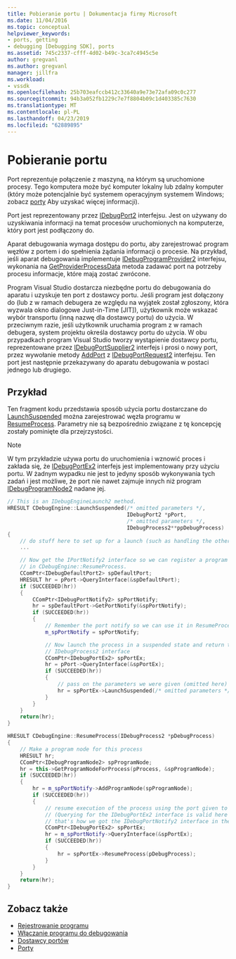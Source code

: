 ```yaml
---
title: Pobieranie portu | Dokumentacja firmy Microsoft
ms.date: 11/04/2016
ms.topic: conceptual
helpviewer_keywords:
- ports, getting
- debugging [Debugging SDK], ports
ms.assetid: 745c2337-cfff-4d02-b49c-3ca7c4945c5e
author: gregvanl
ms.author: gregvanl
manager: jillfra
ms.workload:
- vssdk
ms.openlocfilehash: 25b703eafccb412c33640a9e73e72afa09c0c277
ms.sourcegitcommit: 94b3a052fb1229c7e7f8804b09c1d403385c7630
ms.translationtype: MT
ms.contentlocale: pl-PL
ms.lasthandoff: 04/23/2019
ms.locfileid: "62889895"
---
```

# <a name="get-a-port"></a>Pobieranie portu
Port reprezentuje połączenie z maszyną, na którym są uruchomione procesy. Tego komputera może być komputer lokalny lub zdalny komputer (który może potencjalnie być systemem operacyjnym systemem Windows; zobacz [porty](../../extensibility/debugger/ports.md) Aby uzyskać więcej informacji).

Port jest reprezentowany przez [IDebugPort2](../../extensibility/debugger/reference/idebugport2.md) interfejsu. Jest on używany do uzyskiwania informacji na temat procesów uruchomionych na komputerze, który port jest podłączony do.

Aparat debugowania wymaga dostępu do portu, aby zarejestrować program węzłów z portem i do spełnienia żądania informacji o procesie. Na przykład, jeśli aparat debugowania implementuje [IDebugProgramProvider2](../../extensibility/debugger/reference/idebugprogramprovider2.md) interfejsu, wykonania na [GetProviderProcessData](../../extensibility/debugger/reference/idebugprogramprovider2-getproviderprocessdata.md) metoda zadawać port na potrzeby procesu informacje, które mają zostać zwrócone.

Program Visual Studio dostarcza niezbędne portu do debugowania do aparatu i uzyskuje ten port z dostawcy portu. Jeśli program jest dołączony do (lub z w ramach debugera ze względu na wyjątek został zgłoszony, która wyzwala okno dialogowe Just-in-Time [JIT]), użytkownik może wskazać wybór transportu (inną nazwę dla dostawcy portu) do użycia. W przeciwnym razie, jeśli użytkownik uruchamia program z w ramach debugera, system projektu określa dostawcy portu do użycia. W obu przypadkach program Visual Studio tworzy wystąpienie dostawcy portu, reprezentowane przez [IDebugPortSupplier2](../../extensibility/debugger/reference/idebugportsupplier2.md) interfejs i prosi o nowy port, przez wywołanie metody [AddPort](../../extensibility/debugger/reference/idebugportsupplier2-addport.md) z [ IDebugPortRequest2](../../extensibility/debugger/reference/idebugportrequest2.md) interfejsu. Ten port jest następnie przekazywany do aparatu debugowania w postaci jednego lub drugiego.

## <a name="example"></a>Przykład
Ten fragment kodu przedstawia sposób użycia portu dostarczane do [LaunchSuspended](../../extensibility/debugger/reference/idebugenginelaunch2-launchsuspended.md) można zarejestrować węzła programu w [ResumeProcess](../../extensibility/debugger/reference/idebugenginelaunch2-resumeprocess.md). Parametry nie są bezpośrednio związane z tę koncepcję zostały pominięte dla przejrzystości.

> [!NOTE]
> W tym przykładzie używa portu do uruchomienia i wznowić proces i zakłada się, że [IDebugPortEx2](../../extensibility/debugger/reference/idebugportex2.md) interfejs jest implementowany przy użyciu portu. W żadnym wypadku nie jest to jedyny sposób wykonywania tych zadań i jest możliwe, że port nie nawet zajmuje innych niż program [IDebugProgramNode2](../../extensibility/debugger/reference/idebugprogramnode2.md) nadane jej.

```cpp
// This is an IDebugEngineLaunch2 method.
HRESULT CDebugEngine::LaunchSuspended(/* omitted parameters */,
                                      IDebugPort2 *pPort,
                                      /* omitted parameters */,
                                      IDebugProcess2**ppDebugProcess)
{
    // do stuff here to set up for a launch (such as handling the other parameters)
    ...

    // Now get the IPortNotify2 interface so we can register a program node
    // in CDebugEngine::ResumeProcess.
    CComPtr<IDebugDefaultPort2> spDefaultPort;
    HRESULT hr = pPort->QueryInterface(&spDefaultPort);
    if (SUCCEEDED(hr))
    {
        CComPtr<IDebugPortNotify2> spPortNotify;
        hr = spDefaultPort->GetPortNotify(&spPortNotify);
        if (SUCCEEDED(hr))
        {
            // Remember the port notify so we can use it in ResumeProcess.
            m_spPortNotify = spPortNotify;

            // Now launch the process in a suspended state and return the
            // IDebugProcess2 interface
            CComPtr<IDebugPortEx2> spPortEx;
            hr = pPort->QueryInterface(&spPortEx);
            if (SUCCEEDED(hr))
            {
                // pass on the parameters we were given (omitted here)
                hr = spPortEx->LaunchSuspended(/* omitted parameters */,ppDebugProcess)
            }
        }
    }
    return(hr);
}

HRESULT CDebugEngine::ResumeProcess(IDebugProcess2 *pDebugProcess)
{
    // Make a program node for this process
    HRESULT hr;
    CComPtr<IDebugProgramNode2> spProgramNode;
    hr = this->GetProgramNodeForProcess(pProcess, &spProgramNode);
    if (SUCCEEDED(hr))
    {
        hr = m_spPortNotify->AddProgramNode(spProgramNode);
        if (SUCCEEDED(hr))
        {
            // resume execution of the process using the port given to us earlier.
            // (Querying for the IDebugPortEx2 interface is valid here since
            // that's how we got the IDebugPortNotify2 interface in the first place.)
            CComPtr<IDebugPortEx2> spPortEx;
            hr = m_spPortNotify->QueryInterface(&spPortEx);
            if (SUCCEEDED(hr))
            {
                hr = spPortEx->ResumeProcess(pDebugProcess);
            }
        }
    }
    return(hr);
}
```

## <a name="see-also"></a>Zobacz także
- [Rejestrowanie programu](../../extensibility/debugger/registering-the-program.md)
- [Włączanie programu do debugowania](../../extensibility/debugger/enabling-a-program-to-be-debugged.md)
- [Dostawcy portów](../../extensibility/debugger/port-suppliers.md)
- [Porty](../../extensibility/debugger/ports.md)
